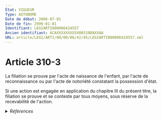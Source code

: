 ```yaml
---
État: VIGUEUR
Type: AUTONOME
Date de début: 2006-07-01
Date de fin: 2999-01-01
Identifiant: LEGIARTI000006424557
Ancien identifiant: ACAXXXXXXXX5X00310DAXXAA
URL: article/LEGI/ARTI/00/00/06/42/45/LEGIARTI000006424557.xml
---
```


<h1>Article 310-3</h1>

La filiation se prouve par l'acte de naissance de l'enfant, par l'acte de
reconnaissance ou par l'acte de notoriété constatant la possession d'état.<br />

Si une action est engagée en application du chapitre III du présent titre, la
filiation se prouve et se conteste par tous moyens, sous réserve de la
recevabilité de l'action.


<details>
  <summary><em>Références</em></summary>

  <h2>Articles faisant référence à l'article</h2>
  
  <ul>
    <li>
      <a href="https://legal.tricoteuses.fr//redirection/LEGIARTI000006285055?vers=git&vers=legifrance">Ordonnance n° 2005-759 du 4 juillet 2005 portant réforme de la filiation - article 5 ENTIEREMENT_MODIF</a> CREATION cible
    </li>
  </ul>
  
  <h2>Textes faisant référence à l'article</h2>
  
  <ul>
    <li>
      <a href="https://legal.tricoteuses.fr//redirection/JORFTEXT000000451869?vers=git&vers=legifrance">Ordonnance n° 2005-759 du 4 juillet 2005 portant réforme de la filiation</a> SPEC_APPLI cible
    </li>
  </ul>
  
  <h2>Références faites par l'article</h2>
  
  <ul>
    <li>
      CODIFICATION source Loi 1803-03-14
    </li>
    <li>
      2005-07-04 SPEC_APPLI source <a href="https://legal.tricoteuses.fr//redirection/JORFTEXT000000451869?vers=git&vers=legifrance">Ordonnance n° 2005-759 du 4 juillet 2005 portant réforme de la filiation</a>
    </li>
    <li>
      2005-07-04 CREATION source <a href="https://legal.tricoteuses.fr//redirection/LEGIARTI000006285055?vers=git&vers=legifrance">Ordonnance n° 2005-759 du 4 juillet 2005 portant réforme de la filiation - article 5 ENTIEREMENT_MODIF</a>
    </li>
  </ul>
</details>
